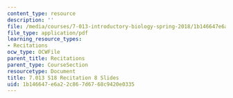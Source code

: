 ```yaml
---
content_type: resource
description: ''
file: /media/courses/7-013-introductory-biology-spring-2018/1b146647e6a22c867d6768c9420e0335_MIT7_013s18Rec8_slides.pdf
file_type: application/pdf
learning_resource_types:
- Recitations
ocw_type: OCWFile
parent_title: Recitations
parent_type: CourseSection
resourcetype: Document
title: 7.013 S18 Recitation 8 Slides
uid: 1b146647-e6a2-2c86-7d67-68c9420e0335
---
```

